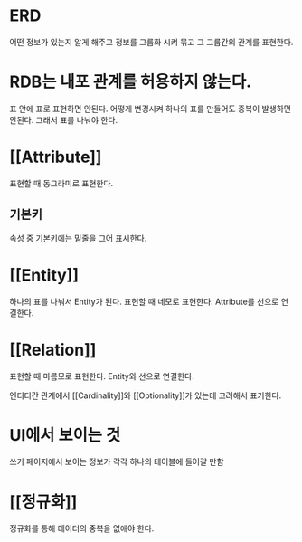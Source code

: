 # ERD
어떤 정보가 있는지 알게 해주고
정보를 그룹화 시켜 묶고
그 그룹간의 관계를 표현한다.

# RDB는 내포 관계를 허용하지 않는다.
표 안에 표로 표현하면 안된다.
어떻게 변경시켜 하나의 표를 만들어도 중복이 발생하면 안된다.
그래서 표를 나눠야 한다.

# [[Attribute]]
표현할 때 동그라미로 표현한다.

## 기본키
속성 중 기본키에는 밑줄을 그어 표시한다.


# [[Entity]]
하나의 표를 나눠서 Entity가 된다.
표현할 때 네모로 표현한다.
Attribute를 선으로 연결한다.

# [[Relation]]
표현할 때 마름모로 표현한다.
Entity와 선으로 연결한다.

엔티티간 관계에서
[[Cardinality]]와 [[Optionality]]가 있는데 고려해서 표기한다.


# UI에서 보이는 것
쓰기 페이지에서 보이는 정보가 각각 하나의 테이블에 들어갈 만함


# [[정규화]]
정규화를 통해 데이터의 중복을 없애야 한다.
